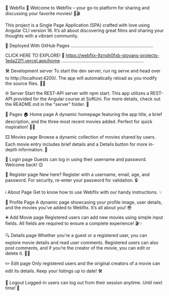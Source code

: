 🎥 Webflix 🎥
Welcome to Webflix – your go-to platform for sharing and discussing your favorite movies! 🍿🎬

This project is a Single Page Application (SPA) crafted with love using Angular CLI version 16. It’s all about discovering great films and sharing your thoughts with a vibrant community.

🚀 Deployed With GitHub Pages
.................................................................

CLICK HERE TO EXPLORE! 🎉
https://webflix-9znqh0fxb-stoyans-projects-1eda22f1.vercel.app/home
.................................................................

🛠️ Development server
To start the dev server, run ng serve and head over to http://localhost:4200/. The app will automatically reload as you modify the source files. 📂✨

🌐 Server
Start the REST-API server with npm start. This app utilizes a REST-API provided for the Angular course at SoftUni. For more details, check out the README.md in the "server" folder. 📑

📄 Pages
🏠 Home page
A dynamic homepage featuring the app title, a brief description, and the three most recent movies added. Perfect for quick inspiration! 🎥🔥

🎞️ Movies page
Browse a dynamic collection of movies shared by users. Each movie entry includes brief details and a Details button for more in-depth information. 🧐

🔐 Login page
Guests can log in using their username and password. Welcome back! 😊

📝 Register page
New here? Register with a username, email, age, and password. For security, re-enter your password for validation. 🔒

ℹ️ About Page
Get to know how to use Webflix with our handy instructions. 💡

👤 Profile Page
A dynamic page showcasing your profile image, user details, and the movies you’ve added to Webflix. It’s all about you! 😎

➕ Add Movie page
Registered users can add new movies using simple input fields. All fields are required to ensure a complete experience! 🎬✨

🔍 Details page
Whether you're a guest or a registered user, you can explore movie details and read user comments. Registered users can also post comments, and if you’re the creator of the movie, you can edit or delete it. 📝❌

✏️ Edit page
Only registered users and the original creators of a movie can edit its details. Keep your listings up to date! 🛠️

🚪 Logout
Logged-in users can log out from their session anytime. Until next time! 👋

